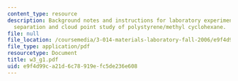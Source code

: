 ```yaml
---
content_type: resource
description: Background notes and instructions for laboratory experiments on phase
  separation and cloud point study of polystyrene/methyl cyclohexane.
file: null
file_location: /coursemedia/3-014-materials-laboratory-fall-2006/e9f4d99ca21d6c78919efc5de236e608_w3_g1.pdf
file_type: application/pdf
resourcetype: Document
title: w3_g1.pdf
uid: e9f4d99c-a21d-6c78-919e-fc5de236e608
---
```

